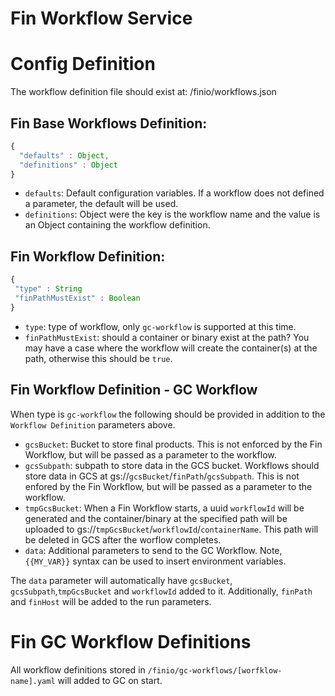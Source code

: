 # Fin Workflow Service

# Config Definition

The workflow definition file should exist at: /finio/workflows.json

## Fin Base Workflows Definition:

```js
{
  "defaults" : Object,
  "definitions" : Object
}
```

 - `defaults`: Default configuration variables.  If a workflow does not defined a parameter, the default will be used.
 - `definitions`: Object were the key is the workflow name and the value is an Object containing the workflow definition.

## Fin Workflow Definition:

 ```js
 {
  "type" : String
  "finPathMustExist" : Boolean
 }
 ```
 - `type`: type of workflow, only `gc-workflow` is supported at this time.
 - `finPathMustExist`: should a container or binary exist at the path?  You may have a case where the workflow will create the container(s) at the path, otherwise this should be `true`.


## Fin Workflow Definition - GC Workflow

When type is `gc-workflow` the following should be provided in addition to the `Workflow Definition` parameters above.

 - `gcsBucket`: Bucket to store final products.  This is not enforced by the Fin Workflow, but will be passed as a parameter to the workflow.
 - `gcsSubpath`: subpath to store data in the GCS bucket.  Workflows should store data in GCS at gs://`gcsBucket`/`finPath`/`gcsSubpath`.  This is not enfored by the Fin Workflow, but will be passed as a parameter to the workflow.
 - `tmpGcsBucket`: When a Fin Workflow starts, a uuid `workflowId` will be generated and the container/binary at the specified path will be uploaded to gs://`tmpGcsBucket`/`workflowId`/`containerName`.  This path will be deleted in GCS after the worflow completes.
 - `data`: Additional parameters to send to the GC Workflow.  Note, `{{MY_VAR}}` syntax can be used to insert environment variables.
 
The `data` parameter will automatically have `gcsBucket`, `gcsSubpath`,`tmpGcsBucket` and `workflowId` added to it.  Additionally, `finPath` and `finHost` will be added to the run parameters.

# Fin GC Workflow Definitions

All workflow definitions stored in `/finio/gc-workflows/[worfklow-name].yaml` will added to GC on start.